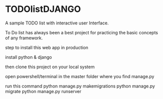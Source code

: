 # TODOlistDJANGO
A sample TODO list with interactive user Interface.

To Do list has always been a best project for practicing the basic concepts of any framework.

step to install this web app in production

install python & django

then clone this project on your local system

open powershell/terminal in the master folder where you find manage.py

run this command 
python manage.py makemigrations
python manage.py migrate
python manage.py runserver


